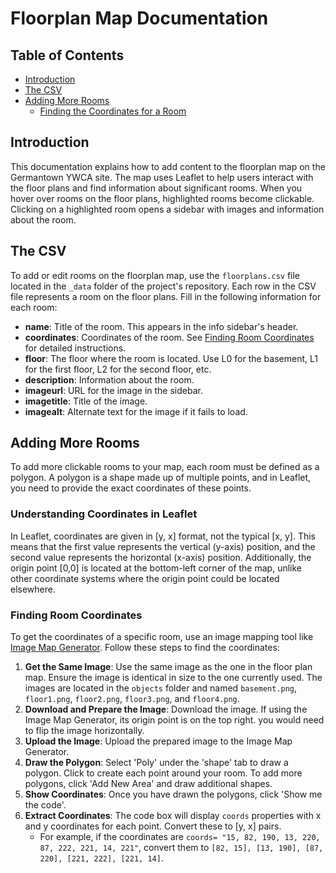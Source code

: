 # Floorplan Map Documentation

## Table of Contents

- [Introduction](#introduction)
- [The CSV](#the-csv)
- [Adding More Rooms](#adding-more-rooms)
    - [Finding the Coordinates for a Room](#finding-the-coordinates-for-a-room)

## Introduction

This documentation explains how to add content to the floorplan map on the Germantown YWCA site. The map uses Leaflet to help users interact with the floor plans and find information about significant rooms. When you hover over rooms on the floor plans, highlighted rooms become clickable. Clicking on a highlighted room opens a sidebar with images and information about the room.

## The CSV

To add or edit rooms on the floorplan map, use the `floorplans.csv` file located in the `_data` folder of the project's repository. Each row in the CSV file represents a room on the floor plans. Fill in the following information for each room: <!-- Where is this file? I can't find floorplans.csv, I would maybe recommend linking to the file to make it easier for people to find. --> 

- **name**: Title of the room. This appears in the info sidebar's header.
- **coordinates**: Coordinates of the room. See [Finding Room Coordinates](#Finding-Room-Coordinates) for detailed instructions. <!-- Where is this file? or are you referencing "Finding the Coordinates for a room" below, make it more clear -->
- **floor**: The floor where the room is located. Use L0 for the basement, L1 for the first floor, L2 for the second floor, etc.
- **description**: Information about the room.
- **imageurl**: URL for the image in the sidebar.
- **imagetitle**: Title of the image.
- **imagealt**: Alternate text for the image if it fails to load.

## Adding More Rooms

To add more clickable rooms to your map, each room must be defined as a polygon. A polygon is a shape made up of multiple points, and in Leaflet, you need to provide the exact coordinates of these points.

### Understanding Coordinates in Leaflet

In Leaflet, coordinates are given in [y, x] format, not the typical [x, y]. This means that the first value represents the vertical (y-axis) position, and the second value represents the horizontal (x-axis) position. Additionally, the origin point [0,0] is located at the bottom-left corner of the map, unlike other coordinate systems where the origin point could be located elsewhere.

### Finding Room Coordinates

To get the coordinates of a specific room, use an image mapping tool like [Image Map Generator](https://www.image-map.net/). Follow these steps to find the coordinates:

1. **Get the Same Image**: Use the same image as the one in the floor plan map. Ensure the image is identical in size to the one currently used. The images are located in the `objects` folder and named `basement.png`, `floor1.png`, `floor2.png`, `floor3.png`, and `floor4.png`.
2. **Download and Prepare the Image**: Download the image. If using the Image Map Generator, its origin point is on the top right. you would need to flip the image horizontally.
3. **Upload the Image**: Upload the prepared image to the Image Map Generator.
4. **Draw the Polygon**: Select 'Poly' under the 'shape' tab to draw a polygon. Click to create each point around your room. To add more polygons, click 'Add New Area' and draw additional shapes.
5. **Show Coordinates**: Once you have drawn the polygons, click 'Show me the code'.
6. **Extract Coordinates**: The code box will display `coords` properties with x and y coordinates for each point. Convert these to [y, x] pairs.
    - For example, if the coordinates are `coords= "15, 82, 190, 13, 220, 87, 222, 221, 14, 221"`, convert them to `[82, 15], [13, 190], [87, 220], [221, 222], [221, 14]`.

